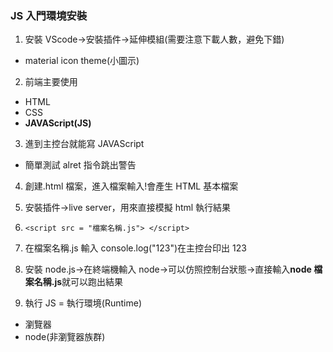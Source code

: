 ### JS 入門環境安裝

1. 安裝 VScode->安裝插件->延伸模組(需要注意下載人數，避免下錯)

- material icon theme(小圖示)

2. 前端主要使用

- HTML
- CSS
- **JAVAScript(JS)**

3. 進到主控台就能寫 JAVAScript

- 簡單測試 alret 指令跳出警告

4. 創建.html 檔案，進入檔案輸入!會產生 HTML 基本檔案

5. 安裝插件->live server，用來直接模擬 html 執行結果

6. `<script src = "檔案名稱.js"> </script>`

7. 在檔案名稱.js 輸入 console.log("123")在主控台印出 123

8. 安裝 node.js->在終端機輸入 node->可以仿照控制台狀態->直接輸入**node 檔案名稱.js**就可以跑出結果

9. 執行 JS = 執行環境(Runtime)

- 瀏覽器
- node(非瀏覽器族群)
